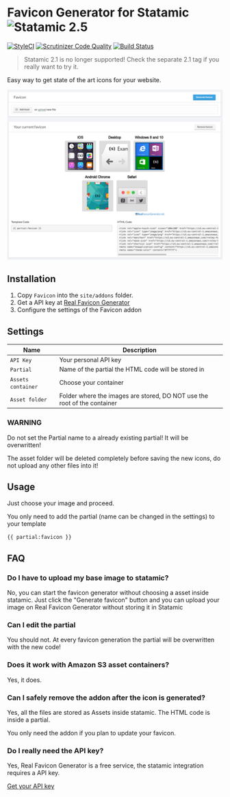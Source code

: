 # Favicon Generator for Statamic ![Statamic 2.5](https://img.shields.io/badge/statamic-2.5-blue.svg?style=flat-square)

[![StyleCI](https://styleci.io/repos/82310063/shield?branch=master)](https://styleci.io/repos/82310063)
[![Scrutinizer Code Quality](https://scrutinizer-ci.com/g/subpixel-ch/statamic-favicon/badges/quality-score.png?b=master)](https://scrutinizer-ci.com/g/subpixel-ch/statamic-favicon/?branch=master)
[![Build Status](https://scrutinizer-ci.com/g/subpixel-ch/statamic-favicon/badges/build.png?b=master)](https://scrutinizer-ci.com/g/subpixel-ch/statamic-favicon/build-status/master)

> Statamic 2.1 is no longer supported! Check the separate 2.1 tag if you really want to try it. 

Easy way to get state of the art icons for your website.

![Favicon generator addon](./screenshot.png)

## Installation
1. Copy `Favicon` into the `site/addons` folder.
2. Get a API key at [Real Favicon Generator](https://realfavicongenerator.net/api/#register_key)
3. Configure the settings of the Favicon addon

## Settings
| Name               | Description                                                              |
| ------------------ | ------------------------------------------------------------------------ |
| `API Key`          | Your personal API key                                                    |
| `Partial`          | Name of the partial the HTML code will be stored in                      |
| `Assets container` | Choose your container                                                    |
| `Asset folder`     | Folder where the images are stored, DO NOT use the root of the container |

### WARNING
Do not set the Partial name to a already existing partial! It will be overwritten!

The asset folder will be deleted completely before saving the new icons, do not upload any other files into it!

## Usage
Just choose your image and proceed.

You only need to add the partial (name can be changed in the settings) to your template

```
{{ partial:favicon }}
```

## FAQ

### Do I have to upload my base image to statamic?
No, you can start the favicon generator without choosing a asset inside statamic.
Just click the "Generate favicon" button and you can upload your image on Real Favicon Generator without storing it in Statamic

### Can I edit the partial
You should not.
At every favicon generation the partial will be overwritten with the new code!

### Does it work with Amazon S3 asset containers?
Yes, it does.

### Can I safely remove the addon after the icon is generated?
Yes, all  the files are stored as Assets inside statamic. The HTML code is inside a partial.

You only need the addon if you plan to update your favicon.

### Do I really need the API key?
Yes, Real Favicon Generator is a free service, the statamic integration requires a API key.

[Get your API key](https://realfavicongenerator.net/api/#register_key)

